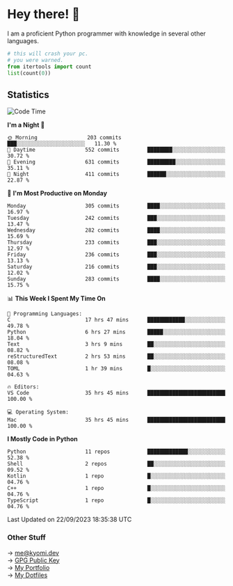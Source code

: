 # Hey there! 👋

I am a proficient Python programmer with knowledge in several other languages.

```py
# this will crash your pc.
# you were warned.
from itertools import count
list(count(0))
```

## Statistics
<!--START_SECTION:waka-->
![Code Time](http://img.shields.io/badge/Code%20Time-433%20hrs%2029%20mins-blue)

**I'm a Night 🦉** 

```text
🌞 Morning                203 commits         ███░░░░░░░░░░░░░░░░░░░░░░   11.30 % 
🌆 Daytime                552 commits         ████████░░░░░░░░░░░░░░░░░   30.72 % 
🌃 Evening                631 commits         █████████░░░░░░░░░░░░░░░░   35.11 % 
🌙 Night                  411 commits         ██████░░░░░░░░░░░░░░░░░░░   22.87 % 
```
📅 **I'm Most Productive on Monday** 

```text
Monday                   305 commits         ████░░░░░░░░░░░░░░░░░░░░░   16.97 % 
Tuesday                  242 commits         ███░░░░░░░░░░░░░░░░░░░░░░   13.47 % 
Wednesday                282 commits         ████░░░░░░░░░░░░░░░░░░░░░   15.69 % 
Thursday                 233 commits         ███░░░░░░░░░░░░░░░░░░░░░░   12.97 % 
Friday                   236 commits         ███░░░░░░░░░░░░░░░░░░░░░░   13.13 % 
Saturday                 216 commits         ███░░░░░░░░░░░░░░░░░░░░░░   12.02 % 
Sunday                   283 commits         ████░░░░░░░░░░░░░░░░░░░░░   15.75 % 
```


📊 **This Week I Spent My Time On** 

```text
💬 Programming Languages: 
C                        17 hrs 47 mins      ████████████░░░░░░░░░░░░░   49.78 % 
Python                   6 hrs 27 mins       █████░░░░░░░░░░░░░░░░░░░░   18.04 % 
Text                     3 hrs 9 mins        ██░░░░░░░░░░░░░░░░░░░░░░░   08.82 % 
reStructuredText         2 hrs 53 mins       ██░░░░░░░░░░░░░░░░░░░░░░░   08.08 % 
TOML                     1 hr 39 mins        █░░░░░░░░░░░░░░░░░░░░░░░░   04.63 % 

🔥 Editors: 
VS Code                  35 hrs 45 mins      █████████████████████████   100.00 % 

💻 Operating System: 
Mac                      35 hrs 45 mins      █████████████████████████   100.00 % 
```

**I Mostly Code in Python** 

```text
Python                   11 repos            █████████████░░░░░░░░░░░░   52.38 % 
Shell                    2 repos             ██░░░░░░░░░░░░░░░░░░░░░░░   09.52 % 
Kotlin                   1 repo              █░░░░░░░░░░░░░░░░░░░░░░░░   04.76 % 
C++                      1 repo              █░░░░░░░░░░░░░░░░░░░░░░░░   04.76 % 
TypeScript               1 repo              █░░░░░░░░░░░░░░░░░░░░░░░░   04.76 % 
```




 Last Updated on 22/09/2023 18:35:38 UTC
<!--END_SECTION:waka-->

### Other Stuff

→ [me@kyomi.dev](mailto:me@kyomi.dev)\
→ [GPG Public Key](https://github.com/bitterteriyaki.gpg)\
→ [My Portfolio](https://kyomi.dev)\
→ [My Dotfiles](https://github.com/bitterteriyaki/dotfiles)
